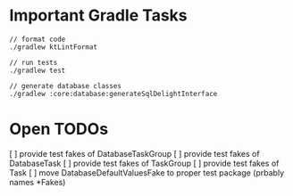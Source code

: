 # Important Gradle Tasks

```
// format code
./gradlew ktLintFormat

// run tests
./gradlew test

// generate database classes
./gradlew :core:database:generateSqlDelightInterface
```

# Open TODOs
[ ] provide test fakes of DatabaseTaskGroup
[ ] provide test fakes of DatabaseTask
[ ] provide test fakes of TaskGroup
[ ] provide test fakes of Task
[ ] move DatabaseDefaultValuesFake to proper test package (prbably names *Fakes)